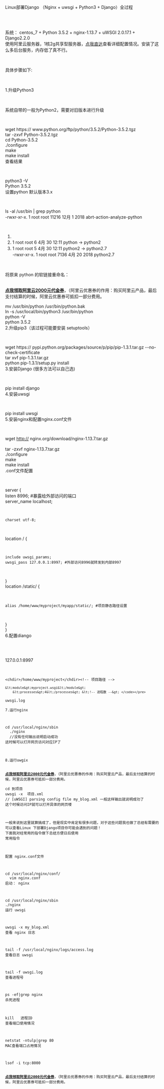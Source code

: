 Linux部署Django （Nginx + uwsgi + Python3 + Django）全过程<br /><br />
                                                                        
<p></p>
<div class="content-detail unsafe markdown-body">                                                                       <br><p>系统： centos_7 + Python 3.5.2 + nginx-1.13.7 + uWSGI 2.0.17.1 + Django2.2.0<br>使用阿里云服务器，1核2g共享型服务器，<a href="https://promotion.aliyun.com/ntms/act/qwbk.html?userCode=czfmwdn3" target="_blank" rel="noreferrer noopener">点我直达</a>查看详细配置情况。安装了这么多后台服务，内存低了真不行。</p>
<br><p>具体步骤如下:</p>
<br><p>1.升级Python3</p>
<br><p>系统自带的一般为Python2，需要对旧版本进行升级</p>
<br><p>wget <a></a><a>https://</a> www.python.org/ftp/python/3.5.2/Python-3.5.2.tgz<br>tar -zxvf Python-3.5.2.tgz<br>cd Python-3.5.2<br>./configure <br>make <br>make install  <br>查看结果</p>
<br><p>python3 -V<br> Python 3.5.2<br>设置python 默认版本3.x</p>
<br><p>ls -al /usr/bin | grep python<br> -rwxr-xr-x.  1 root root      11216 12月  1 2018 abrt-action-analyze-python</p>
<br><ol>
<li><br></li>
<li>1 root root          6 4月  30 12:11 python -&gt; python2<br>
</li>
<li>1 root root          5 4月  30 12:11 python2 -&gt; python2.7<br>-rwxr-xr-x.  1 root root       7136 4月 20 2018 python2.7<br>
</li>
</ol>
<br><p>将原来 python 的软链接重命名：</p>
<br><strong><a href="https://www.aliyun.com/minisite/goods?userCode=czfmwdn3">点我领取阿里云2000元代金券</a></strong>，（阿里云优惠券的作用：购买阿里云产品，最后支付结算的时候，阿里云优惠券可抵扣一部分费用。<br><p>mv /usr/bin/python /usr/bin/python.bak<br>  ln -s /usr/local/bin/python3 /usr/bin/python<br>  python -V<br>  python 3.5.2<br>2.升级pip3（该过程可能要安装 setuptools）</p>
<br><p>wget <a></a><a>https://</a> pypi.python.org/packages/source/p/pip/pip-1.3.1.tar.gz --no-check-certificate  <br>  tar xvf pip-1.3.1.tar.gz  <br>  python pip-1.3.1/setup.py install <br>3.安装Django (很多方法可以自己选)</p>
<br><p>pip install django<br>4.安装uwsgi</p>
<br><p>pip install uwsgi<br>5.安装nginx和配置nginx.conf文件</p>
<br><p>wget <a href="https://www.aliyun.com/minisite/goods?userCode=czfmwdn3" target="_blank" rel="noreferrer noopener"></a><a href="https://yq.aliyun.com/go/articleRenderRedirect?url=" data-url="">http://</a> nginx.org/download/nginx-1.13.7.tar.gz<br><br>  tar -zxvf nginx-1.13.7.tar.gz<br>./configure<br>make<br>make install<br>.conf文件配置</p>
<br><p>server {<br>listen 8996; #暴露给外部访问的端口<br>server_name localhost;</p>
<br><pre><code>charset utf-8;</code></pre>
<br><p>location / {</p>
<br><pre><code>include uwsgi_params;<br>uwsgi_pass 127.0.0.1:8997; #外部访问8996就转发到内部8997</code></pre>
<br><p>}<br>location /static/ {</p>
<br><pre><code>alias /home/www/myproject/myapp/static/; #项目静态路径设置</code></pre>
<br><p>}<br>}<br>6.配置diango</p>
<br><p><br>127.0.0.1:8997<!-- 内部端口，自定义注意跟.conf 一致 --></p>
<br><pre><code>&lt;chdir&gt;/home/www/myproject&lt;/chdir&gt;&lt;!-- 项目路径 --&gt;</code></pre>
<pre><code><code>&amp;lt;module&amp;gt;myproject.wsgi&amp;lt;/module&amp;gt;
    &amp;lt;processes&amp;gt;4&amp;lt;/processes&amp;gt; &amp;lt;!-- 进程数 --&amp;gt; &lt;/code&gt;&lt;/pre&gt;</code></code></pre>
<code></code><p><code></code></p>
<code></code><p><code>uwsgi.log<!-- 日志文件 --><br><br>7.运行nginx</code></p>
<code><br></code><p><code>cd /usr/local/nginx/sbin<br>  ./nginx  <br>  //没有任何输出说明启动成功<br>这时候可以打开网页访问对应IP了</code></p>
<code><br></code><p><code>8.运行uwgix</code></p>
<code><br><strong><a href="https://www.aliyun.com/minisite/goods?userCode=czfmwdn3">点我领取阿里云2000元代金券</a></strong>，（阿里云优惠券的作用：购买阿里云产品，最后支付结算的时候，阿里云优惠券可抵扣一部分费用。<br></code><p><code>cd 到项目<br>uwsgi -x  项目.xml<br>// [uWSGI] parsing config file my_blog.xml 一般这样输出就说明成功了<br>这个时候访问IP就可以打开具体的网页喽</code></p>
<code><br></code><p><code>一般来说到这里就算搞成了，但是现实中肯定有很多问题，对于这些问题我也做了总结有需要的可以查看Linux 下部署Django项目你可能会遇到的问题！<br>下面我对经常用的指令做下总结方便日后使用<br>常用指令</code></p>
<code><br></code><p><code>配置 nginx.conf文件</code></p>
<code><br></code><p><code>cd /usr/local/nginx/conf/<br>  vim nginx.conf<br>启动： nginx</code></p>
<code><br></code><p><code>cd /usr/local/nginx/sbin<br>./nginx<br>运行 uwsgi</code></p>
<code><br></code><p><code>uwsgi -x my_blog.xml<br>查看 nginx 日志</code></p>
<code><br></code><p><code>tail -f /usr/local/nginx/logs/access.log<br>查看日志 uwsgi</code></p>
<code><br></code><p><code>tail -f uwsgi.log<br>查看进程号</code></p>
<code><br></code><p><code>ps -ef|grep nginx<br>杀死进程</code></p>
<code><br></code><p><code>kill   进程ID<br>查看端口使用情况</code></p>
<code><br></code><p><code>netstat -ntulp|grep 80<br>MAC查看端口占用情况</code></p>
<code><br></code><p><code>lsof -i tcp:8000</code></p>
<code><br><strong><a href="https://www.aliyun.com/minisite/goods?userCode=czfmwdn3">点我领取阿里云2000元代金券</a></strong>，（阿里云优惠券的作用：购买阿里云产品，最后支付结算的时候，阿里云优惠券可抵扣一部分费用。<br></code>
